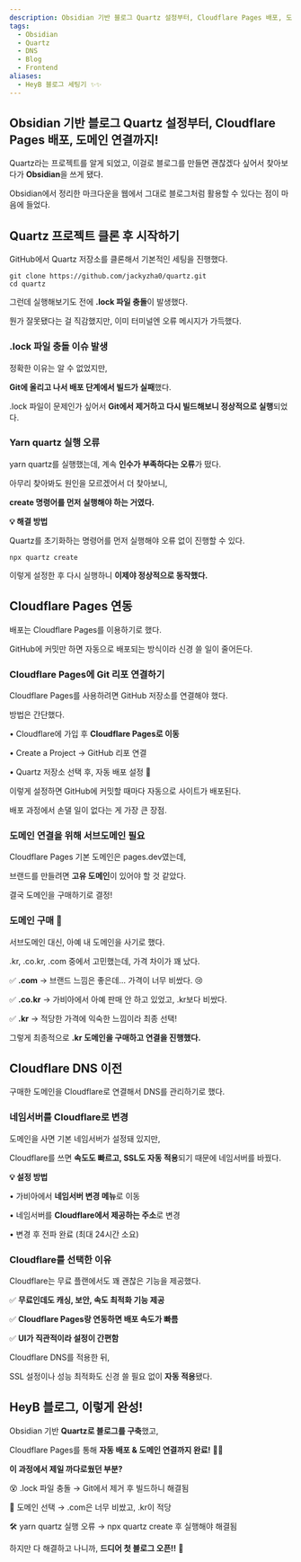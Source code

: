 ```yaml
---
description: Obsidian 기반 블로그 Quartz 설정부터, Cloudflare Pages 배포, 도메인 연결까지!
tags:
  - Obsidian
  - Quartz
  - DNS
  - Blog
  - Frontend
aliases:
  - HeyB 블로그 세팅기 ✨✨
---
```

## **Obsidian 기반 블로그 Quartz 설정부터, Cloudflare Pages 배포, 도메인 연결까지!**

Quartz라는 프로젝트를 알게 되었고, 이걸로 블로그를 만들면 괜찮겠다 싶어서 찾아보다가 **Obsidian**을 쓰게 됐다.

Obsidian에서 정리한 마크다운을 웹에서 그대로 블로그처럼 활용할 수 있다는 점이 마음에 들었다.

  

## **Quartz 프로젝트 클론 후 시작하기**

  

GitHub에서 Quartz 저장소를 클론해서 기본적인 세팅을 진행했다.

```
git clone https://github.com/jackyzha0/quartz.git
cd quartz
```

그런데 실행해보기도 전에 **.lock 파일 충돌**이 발생했다.

뭔가 잘못됐다는 걸 직감했지만, 이미 터미널엔 오류 메시지가 가득했다.

  

### **.lock 파일 충돌 이슈 발생**

  

정확한 이유는 알 수 없었지만,

**Git에 올리고 나서 배포 단계에서 빌드가 실패**했다.

.lock 파일이 문제인가 싶어서 **Git에서 제거하고 다시 빌드해보니 정상적으로 실행**되었다.

  

### **Yarn quartz 실행 오류**

  

yarn quartz를 실행했는데, 계속 **인수가 부족하다는 오류**가 떴다.

아무리 찾아봐도 원인을 모르겠어서 더 찾아보니,

**create 명령어를 먼저 실행해야 하는 거였다.**

  

**💡 해결 방법**


Quartz를 초기화하는 명령어를 먼저 실행해야 오류 없이 진행할 수 있다.

```
npx quartz create
```

이렇게 설정한 후 다시 실행하니 **이제야 정상적으로 동작했다.**

  

## **Cloudflare Pages 연동**

  

배포는 Cloudflare Pages를 이용하기로 했다.

GitHub에 커밋만 하면 자동으로 배포되는 방식이라 신경 쓸 일이 줄어든다.

  

### **Cloudflare Pages에 Git 리포 연결하기**

  

Cloudflare Pages를 사용하려면 GitHub 저장소를 연결해야 했다.

방법은 간단했다.

• Cloudflare에 가입 후 **Cloudflare Pages로 이동**

• Create a Project → GitHub 리포 연결

• Quartz 저장소 선택 후, 자동 배포 설정 🎉

  

이렇게 설정하면 GitHub에 커밋할 때마다 자동으로 사이트가 배포된다.

배포 과정에서 손댈 일이 없다는 게 가장 큰 장점.

  

### **도메인 연결을 위해 서브도메인 필요**

  

Cloudflare Pages 기본 도메인은 pages.dev였는데,

브랜드를 만들려면 **고유 도메인**이 있어야 할 것 같았다.

결국 도메인을 구매하기로 결정!

  

### **도메인 구매 💸**

  

서브도메인 대신, 아예 내 도메인을 사기로 했다.

.kr, .co.kr, .com 중에서 고민했는데, 가격 차이가 꽤 났다.

  

✅ **.com** → 브랜드 느낌은 좋은데… 가격이 너무 비쌌다. 😢

✅ **.co.kr** → 가비아에서 아예 판매 안 하고 있었고, .kr보다 비쌌다.

✅ **.kr** → 적당한 가격에 익숙한 느낌이라 최종 선택!

  

그렇게 최종적으로 **.kr 도메인을 구매하고 연결을 진행했다.**

  

## **Cloudflare DNS 이전**

  

구매한 도메인을 Cloudflare로 연결해서 DNS를 관리하기로 했다.

  

### **네임서버를 Cloudflare로 변경**

  

도메인을 사면 기본 네임서버가 설정돼 있지만,

Cloudflare를 쓰면 **속도도 빠르고, SSL도 자동 적용**되기 때문에 네임서버를 바꿨다.

  

**💡 설정 방법**

• 가비아에서 **네임서버 변경 메뉴**로 이동

• 네임서버를 **Cloudflare에서 제공하는 주소**로 변경

• 변경 후 전파 완료 (최대 24시간 소요)

  

### **Cloudflare를 선택한 이유**

  

Cloudflare는 무료 플랜에서도 꽤 괜찮은 기능을 제공했다.

  

✅ **무료인데도 캐싱, 보안, 속도 최적화 기능 제공**

✅ **Cloudflare Pages랑 연동하면 배포 속도가 빠름**

✅ **UI가 직관적이라 설정이 간편함**

  

Cloudflare DNS를 적용한 뒤,

SSL 설정이나 성능 최적화도 신경 쓸 필요 없이 **자동 적용**됐다.

  

## **HeyB 블로그, 이렇게 완성!**

  

Obsidian 기반 **Quartz로 블로그를 구축**했고,

Cloudflare Pages를 통해 **자동 배포 & 도메인 연결까지 완료!** 🚀✨

  

**이 과정에서 제일 까다로웠던 부분?**

  

😵 .lock 파일 충돌 → Git에서 제거 후 빌드하니 해결됨

🤔 도메인 선택 → .com은 너무 비쌌고, .kr이 적당

🛠️ yarn quartz 실행 오류 → npx quartz create 후 실행해야 해결됨

  

하지만 다 해결하고 나니까, **드디어 첫 블로그 오픈!!** 🎉